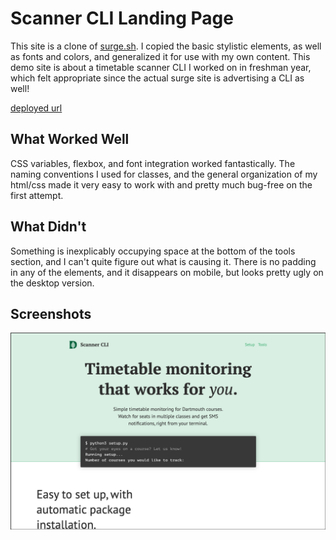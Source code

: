 # Scanner CLI Landing Page

This site is a clone of [surge.sh](https://surge.sh). I copied the basic stylistic elements, as well as fonts and colors, and generalized it for use with my own content. This demo site is about a timetable scanner CLI I worked on in freshman year, which felt appropriate since the actual surge site is advertising a CLI as well!

[deployed url](http://url-if-deployed-here)

## What Worked Well

CSS variables, flexbox, and font integration worked fantastically. The naming conventions I used for classes, and the general organization of my html/css made it very easy to work with and pretty much bug-free on the first attempt.

## What Didn't

Something is inexplicably occupying space at the bottom of the tools section, and I can't quite figure out what is causing it. There is no padding in any of the elements, and it disappears on mobile, but looks pretty ugly on the desktop version.

## Screenshots

![1](./screenshots/1.png)
